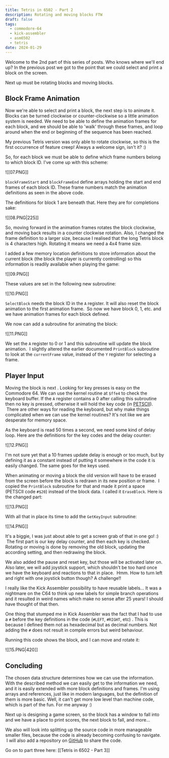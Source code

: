 ```yaml
---
title: Tetris in 6502 - Part 2
description: Rotating and moving blocks FTW
draft: false
tags:
  - commodore-64
  - kick-assembler
  - asm6502
  - tetris
date: 2024-01-29
---
```

Welcome to the 2nd part of this series of posts. Who knows where we'll end up? In the previous post we got to the point that we could select and print a block on the screen. 

Next up must be rotating blocks and moving blocks.

## Block Frame Animation

Now we're able to select and print a block, the next step is to animate it. Blocks can be turned clockwise or counter-clockwise so a little animation system is needed. We need to be able to define the animation frames for each block, and we should be able to 'walk' through these frames, and loop around when the end or beginning of the sequence has been reached.
  
My previous Tetris version was only able to rotate clockwise, so this is the first occurrence of feature creep! Always a welcome sign, isn't it? :)
  
So, for each block we must be able to define which frame numbers belong to which block ID. I've come up with this scheme:

![[07.PNG]]
  
`blockFrameStart` and `blockFrameEnd` define arrays holding the start and end frames of each block ID. These frame numbers match the animation definitions as seen in the above code.  

The definitions for block 1 are beneath that. Here they are for completions sake:  

![[08.PNG|225]]

So, moving forward in the animation frames rotates the block clockwise, and moving back results in a counter clockwise rotation. Also, I changed the frame definition to a larger size, because I realised that the long Tetris block is 4 characters high. Rotating it means we need a 4x4 frame size.  
  
I added a few memory location definitions to store information about the current block (the block the player is currently controlling) so this information is readily available when playing the game:

![[09.PNG]]
  
These values are set in the following new subroutine:

![[10.PNG]]
  
`SelectBlock` needs the block ID in the `A` register. It will also reset the block animation to the first animation frame.  So now we have block 0, 1, etc. and we have animation frames for each block defined.
  
We now can add a subroutine for animating the block:

![[11.PNG]]
  
We set the `A` register to 0 or 1 and this subroutine will update the block animation.  I slightly altered the earlier documented `PrintBlock` subroutine to look at the `currentFrame` value, instead of the `Y` register for selecting a frame.  

## Player Input
  
Moving the block is next . Looking for key presses is easy on the Commodore 64. We can use the kernel routine at `$ffe4` to check the keyboard buffer. If the `A` register contains a 0 after calling this subroutine then no key is pressed, otherwise it will hold the key code (in [PETSCII](http://en.wikipedia.org/wiki/PETSCII)).  There are other ways for reading the keyboard, but why make things complicated when we can use the kernel routines? It's not like we are desperate for memory space.  
  
As the keyboard is read 50 times a second, we need some kind of delay loop. Here are the definitions for the key codes and the delay counter: 

![[12.PNG]]
 
I'm not sure yet that a 10 frames update delay is enough or too much, but by defining it as a constant instead of putting it somewhere in the code it is easily changed. The same goes for the keys used.
  
When animating or moving a block the old version will have to be erased from the screen before the block is redrawn in its new position or frame.  I copied the `PrintBlock` subroutine for that and made it print a space (PETSCII code `#$20`) instead of the block data. I called it `EraseBlock`. Here is the changed part:  

![[13.PNG]]

With all that in place its time to add the `GetKeyInput` subroutine:

![[14.PNG]]

It's a biggie, I was just about able to get a screen grab of that in one go! :)  The first part is our key delay counter, and then each key is checked. Rotating or moving is done by removing the old block, updating the according setting, and then redrawing the block.  
  
We also added the pause and reset key, but those will be activated later on. Also later, we will add joystick support, which shouldn't be too hard once we have the keyboard and reactions to that in place.  Hmm. How to turn left and right with one joystick button though? A challenge!!
  
I really like the Kick Assembler possibility to have reusable labels... It was a nightmare on the C64 to think up new labels for simple branch operations and it resulted in weird names which make no sense after 25 years! I should have thought of that then.
  
One thing that stumped me in Kick Assembler was the fact that I had to use a `#` before the key definitions in the code (`#LEFT`, `#RIGHT`, etc) . This is because I defined them not as hexadecimal but as decimal numbers. Not adding the `#` does not result in compile errors but weird behaviour.  
  
Running this code shows the block, and I can move and rotate it:

![[15.PNG|420]]

## Concluding
  
The chosen data structure determines how we can use the information. With the described method we can easily get to the information we need, and it is easily extended with more block definitions and frames. I'm using arrays and references, just like in modern languages, but the definition of them is more basic. Well, it can't get more low level than machine code, which is part of the fun. For me anyway :)  
  
Next up is designing a game screen, so the block has a window to fall into and we have a place to print scores, the next block to fall, and more...
  
We also will look into splitting up the source code in more manageable smaller files, because the code is already becoming confusing to navigate.  I will also add a repository on [GitHub](https://github.com/wiebow) to share the code.

Go on to part three here: [[Tetris in 6502 - Part 3]]
